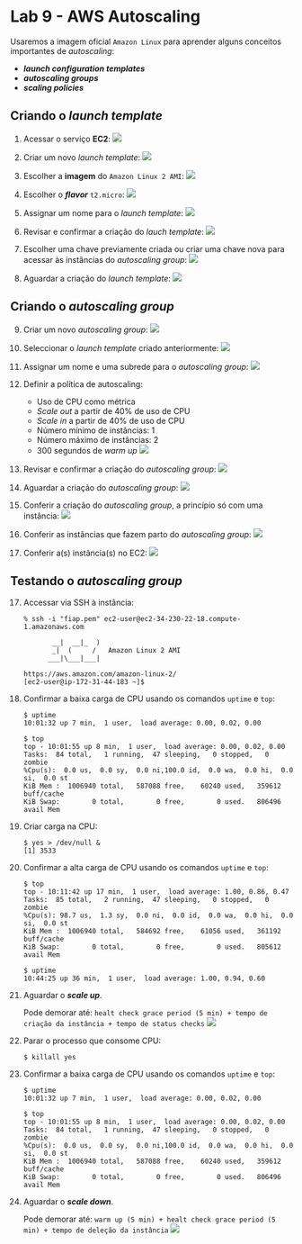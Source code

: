 # Lab 9 - AWS Autoscaling

Usaremos a imagem oficial `Amazon Linux` para aprender alguns conceitos importantes de *autoscaling*:
 - ***launch configuration templates***
 - ***autoscaling groups***
 - ***scaling policies***
 
## Criando o *launch template*

1. Acessar o serviço **EC2**:
   ![](https://raw.githubusercontent.com/josecastillolema/fiap/master/shift/multicloud/img/ec2-0.png)
   
2. Criar um novo *launch template*:
   ![](https://raw.githubusercontent.com/josecastillolema/fiap/master/shift/multicloud/img/auto0.png)

3. Escolher a **imagem** do `Amazon Linux 2 AMI`:
   ![](https://raw.githubusercontent.com/josecastillolema/fiap/master/shift/multicloud/img/ec2-2.png)
   
4. Escolher o ***flavor*** `t2.micro`:
   ![](https://raw.githubusercontent.com/josecastillolema/fiap/master/shift/multicloud/img/ec2-3.png)
   
5. Assignar um nome para o *launch template*:
   ![](https://raw.githubusercontent.com/josecastillolema/fiap/master/shift/multicloud/img/auto1.png)

6. Revisar e confirmar a criação do *lauch template*:
   ![](https://raw.githubusercontent.com/josecastillolema/fiap/master/shift/multicloud/img/auto2.png)

7. Escolher uma chave previamente criada ou criar uma chave nova para acessar às instâncias do *autoscaling group*:
   ![](https://raw.githubusercontent.com/josecastillolema/fiap/master/shift/multicloud/img/auto3.png)

8. Aguardar a criação do *launch template*:
   ![](https://raw.githubusercontent.com/josecastillolema/fiap/master/shift/multicloud/img/auto4.png)

## Criando o *autoscaling group*

9. Criar um novo *autoscaling group*:
   ![](https://raw.githubusercontent.com/josecastillolema/fiap/master/shift/multicloud/img/auto5.png)

10. Seleccionar o *launch template* criado anteriormente:
   ![](https://raw.githubusercontent.com/josecastillolema/fiap/master/shift/multicloud/img/auto6.png)

11. Assignar um nome e uma subrede para o *autoscaling group*:
   ![](https://raw.githubusercontent.com/josecastillolema/fiap/master/shift/multicloud/img/auto7.png)

12. Definir a política de autoscaling:
    - Uso de CPU como métrica
    - *Scale out* a partir de 40% de uso de CPU
    - *Scale in* a partir de 40% de uso de CPU
    - Número mínimo de instâncias: 1
    - Número máximo de instâncias: 2
    - 300 segundos de *warm up*
   ![](https://raw.githubusercontent.com/josecastillolema/fiap/master/shift/multicloud/img/auto8.png)

13. Revisar e confirmar a criação do *autoscaling group*:
   ![](https://raw.githubusercontent.com/josecastillolema/fiap/master/shift/multicloud/img/auto9.png)
   
14. Aguardar a criação do *autoscaling group*:
   ![](https://raw.githubusercontent.com/josecastillolema/fiap/master/shift/multicloud/img/auto10.png)
   
15. Conferir a criação do *autoscaling group*, a princípio só com uma instância:
   ![](https://raw.githubusercontent.com/josecastillolema/fiap/master/shift/multicloud/img/auto11.png)

16. Conferir as instâncias que fazem parto do *autoscaling group*:
   ![](https://raw.githubusercontent.com/josecastillolema/fiap/master/shift/multicloud/img/auto12.png)

16. Conferir a(s) instância(s) no EC2:
   ![](https://raw.githubusercontent.com/josecastillolema/fiap/master/shift/multicloud/img/auto13.png)

## Testando o *autoscaling group*

17. Accessar via SSH à instância:
    ```
    % ssh -i "fiap.pem" ec2-user@ec2-34-230-22-18.compute-1.amazonaws.com

           __|  __|_  )
           _|  (     /   Amazon Linux 2 AMI
          ___|\___|___|

    https://aws.amazon.com/amazon-linux-2/
    [ec2-user@ip-172-31-44-183 ~]$
    ```
    
18. Confirmar a baixa carga de CPU usando os comandos `uptime` e `top`:
    ```
    $ uptime
    10:01:32 up 7 min,  1 user,  load average: 0.00, 0.02, 0.00
    
    $ top
    top - 10:01:55 up 8 min,  1 user,  load average: 0.00, 0.02, 0.00
    Tasks:  84 total,   1 running,  47 sleeping,   0 stopped,   0 zombie
    %Cpu(s):  0.0 us,  0.0 sy,  0.0 ni,100.0 id,  0.0 wa,  0.0 hi,  0.0 si,  0.0 st
    KiB Mem :  1006940 total,   587088 free,    60240 used,   359612 buff/cache
    KiB Swap:        0 total,        0 free,        0 used.   806496 avail Mem 
    ```
    
19. Criar carga na CPU:
    ```
    $ yes > /dev/null &
    [1] 3533
    ```
    
20. Confirmar a alta carga de CPU usando os comandos `uptime` e `top`:
    ```
    $ top
    top - 10:11:42 up 17 min,  1 user,  load average: 1.00, 0.86, 0.47
    Tasks:  85 total,   2 running,  47 sleeping,   0 stopped,   0 zombie
    %Cpu(s): 98.7 us,  1.3 sy,  0.0 ni,  0.0 id,  0.0 wa,  0.0 hi,  0.0 si,  0.0 st
    KiB Mem :  1006940 total,   584692 free,    61056 used,   361192 buff/cache
    KiB Swap:        0 total,        0 free,        0 used.   805612 avail Mem
   
    $ uptime
    10:44:25 up 36 min,  1 user,  load average: 1.00, 0.94, 0.60
    ```
   
21. Aguardar o ***scale up***.

    Pode demorar até:
    `healt check grace period (5 min) + tempo de criação da instância + tempo de status checks`
   ![](https://raw.githubusercontent.com/josecastillolema/fiap/master/shift/multicloud/img/auto14.png)

22. Parar o processo que consome CPU:
    ```
    $ killall yes
    ```
    
23. Confirmar a baixa carga de CPU usando os comandos `uptime` e `top`:
    ```
    $ uptime
    10:01:32 up 7 min,  1 user,  load average: 0.00, 0.02, 0.00
    
    $ top
    top - 10:01:55 up 8 min,  1 user,  load average: 0.00, 0.02, 0.00
    Tasks:  84 total,   1 running,  47 sleeping,   0 stopped,   0 zombie
    %Cpu(s):  0.0 us,  0.0 sy,  0.0 ni,100.0 id,  0.0 wa,  0.0 hi,  0.0 si,  0.0 st
    KiB Mem :  1006940 total,   587088 free,    60240 used,   359612 buff/cache
    KiB Swap:        0 total,        0 free,        0 used.   806496 avail Mem 
    ```
    
24. Aguardar o ***scale down***.

    Pode demorar até:
    `warm up (5 min) + healt check grace period (5 min) + tempo de deleção da instância`
   ![](https://raw.githubusercontent.com/josecastillolema/fiap/master/shift/multicloud/img/auto11.png)
